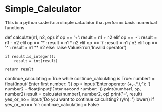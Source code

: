 # Simple_Calculator
This is a python code for a simple calculator that performs basic numerical functions

def calculate(n1, n2, op):
    if op == '+':
        result = n1 + n2
    elif op == '-':
        result = n1 - n2
    elif op == '*':
        result = n1 * n2
    elif op == '/':
        result = n1 / n2
    elif op == '^':
        result = n1 ** n2
    else:
        raise ValueError('Invalid operator')

    if result.is_integer():
        result = int(result)

    return result


continue_calculating = True
while continue_calculating is True:
    number1 = float(input('Enter first number: '))
    op = input('Enter operator (+,-,*,/,^): ')
    number2 = float(input('Enter second number: '))
    print(number1, op, number2)
    result = calculate(number1, number2, op)
    print('=', result)
    yes_or_no = input('Do you want to continue calculating? (y/n): ').lower()
    if yes_or_no == 'n':
        continue_calculating = False
